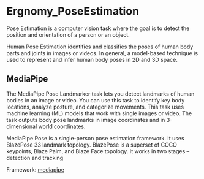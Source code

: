 # Ergnomy_PoseEstimation
Pose Estimation is a computer vision task where the goal is to detect the position and orientation of a person or an object.

Human Pose Estimation identifies and classifies the poses of human body parts and joints in images or videos. In general, a model-based technique is used to represent and infer human body poses in 2D and 3D space.


## MediaPipe
The MediaPipe Pose Landmarker task lets you detect landmarks of human bodies in an image or video. You can use this task to identify key body locations, analyze posture, and categorize movements. This task uses machine learning (ML) models that work with single images or video. The task outputs body pose landmarks in image coordinates and in 3-dimensional world coordinates.


MediaPipe Pose is a single-person pose estimation framework. It uses BlazePose 33 landmark topology. BlazePose is a superset of COCO keypoints, Blaze Palm, and Blaze Face topology. It works in two stages – detection and tracking

Framework: [mediapipe](https://developers.google.com/mediapipe/solutions/vision/pose_landmarker)
